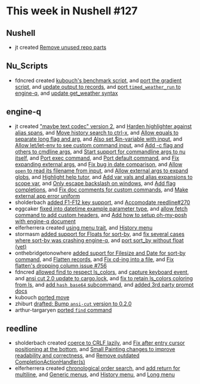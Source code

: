 # This week in Nushell #127

## Nushell

- jt created [Remove unused repo parts](https://github.com/nushell/nushell/pull/4271) 

## Nu_Scripts

- fdncred created [kubouch's benchmark script](https://github.com/nushell/nu_scripts/pull/139), and [port the gradient script](https://github.com/nushell/nu_scripts/pull/138), and [update output to records](https://github.com/nushell/nu_scripts/pull/137), and [port `timed_weather_run` to engine-q](https://github.com/nushell/nu_scripts/pull/136), and [update get_weather syntax](https://github.com/nushell/nu_scripts/pull/135) 

## engine-q

- jt created ["maybe text codec" version 2](https://github.com/nushell/engine-q/pull/871), and [Harden highlighter against alias spans](https://github.com/nushell/engine-q/pull/867), and [Move history search to ctrl-x](https://github.com/nushell/engine-q/pull/864), and [Allow equals to separate long flag and arg](https://github.com/nushell/engine-q/pull/858), and [Also set $in-variable with input](https://github.com/nushell/engine-q/pull/856), and [Allow let/let-env to see custom command input](https://github.com/nushell/engine-q/pull/854), and [Add -c flag and others to cmdline args](https://github.com/nushell/engine-q/pull/853), and [Start support for commandline args to nu itself](https://github.com/nushell/engine-q/pull/851), and [Port exec command](https://github.com/nushell/engine-q/pull/849), and [Port default command](https://github.com/nushell/engine-q/pull/848), and [Fix expanding external args](https://github.com/nushell/engine-q/pull/847), and [Fix bug in date comparison](https://github.com/nushell/engine-q/pull/842), and [Allow `open` to read its filename from input](https://github.com/nushell/engine-q/pull/841), and [Allow external args to expand globs](https://github.com/nushell/engine-q/pull/839), and [Highlight help tutor](https://github.com/nushell/engine-q/pull/838), and [Add var vals and alias expansions to scope var](https://github.com/nushell/engine-q/pull/837), and [Only escape backslash on windows](https://github.com/nushell/engine-q/pull/825), and [Add flag completions](https://github.com/nushell/engine-q/pull/817), and [Fix doc comments for custom commands](https://github.com/nushell/engine-q/pull/815), and [Make external app error uniform](https://github.com/nushell/engine-q/pull/812) 
- sholderbach [added F1-F12 key support](https://github.com/nushell/engine-q/pull/866), and [Accomodate reedline#270](https://github.com/nushell/engine-q/pull/863) 
- eggcaker [fixed into datetime example parameter type](https://github.com/nushell/engine-q/pull/862), and [allow fetch command to add custom headers](https://github.com/nushell/engine-q/pull/840), and [Add how to setup oh-my-posh with engine-q document](https://github.com/nushell/engine-q/pull/810) 
- elferherrera created [using menu trait](https://github.com/nushell/engine-q/pull/861), and [History menu](https://github.com/nushell/engine-q/pull/846) 
- stormasm [added support for Floats for sort-by](https://github.com/nushell/engine-q/pull/857), and [fix several cases where sort-by was crashing engine-q](https://github.com/nushell/engine-q/pull/836), and [port sort_by without float (yet)](https://github.com/nushell/engine-q/pull/814) 
- onthebridgetonowhere [added suport for Filesize and Date for sort-by command](https://github.com/nushell/engine-q/pull/855), and [Flatten records](https://github.com/nushell/engine-q/pull/845), and [Fix cd-ing into a file](https://github.com/nushell/engine-q/pull/831), and [Fix flatten's dropping column issue #756](https://github.com/nushell/engine-q/pull/805) 
- fdncred [allowed find to respect ls_colors](https://github.com/nushell/engine-q/pull/834), and [capture keyboard event](https://github.com/nushell/engine-q/pull/832), and [ansi cut 2.0 update to cargo.lock](https://github.com/nushell/engine-q/pull/827), and [fix to retain ls_colors coloring from ls](https://github.com/nushell/engine-q/pull/824), and [add `hash base64` subcommand](https://github.com/nushell/engine-q/pull/813), and [added 3rd party prompt docs](https://github.com/nushell/engine-q/pull/811) 
- kubouch [ported move](https://github.com/nushell/engine-q/pull/833) 
- zhiburt [drafted: Bump `ansi-cut` version to 0.2.0](https://github.com/nushell/engine-q/pull/822) 
- arthur-targaryen [ported `find` command](https://github.com/nushell/engine-q/pull/658) 

## reedline

- sholderbach created [coerce to CRLF lazily](https://github.com/nushell/reedline/pull/281), and [Fix after entry cursor positioning at the bottom](https://github.com/nushell/reedline/pull/279), and [Small Painting changes to improve readability and correctness](https://github.com/nushell/reedline/pull/278), and [Remove outdated CompletionActionHandler(s)](https://github.com/nushell/reedline/pull/270) 
- elferherrera created [chronological order search](https://github.com/nushell/reedline/pull/280), and [add return for multiline](https://github.com/nushell/reedline/pull/277), and [Generic menus](https://github.com/nushell/reedline/pull/276), and [History menu](https://github.com/nushell/reedline/pull/275), and [Long menu](https://github.com/nushell/reedline/pull/273)
